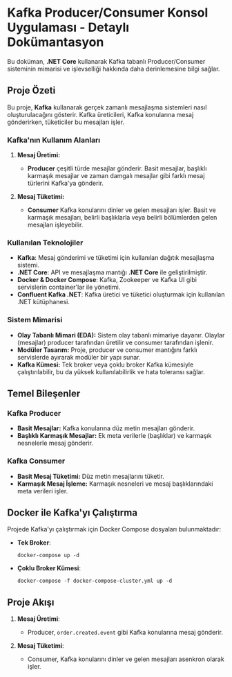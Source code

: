 # Kafka Producer/Consumer Konsol Uygulaması - Detaylı Dokümantasyon

Bu doküman, **.NET Core** kullanarak Kafka tabanlı Producer/Consumer sisteminin mimarisi ve işlevselliği hakkında daha derinlemesine bilgi sağlar.

## Proje Özeti

Bu proje, **Kafka** kullanarak gerçek zamanlı mesajlaşma sistemleri nasıl oluşturulacağını gösterir. Kafka üreticileri, Kafka konularına mesaj gönderirken, tüketiciler bu mesajları işler.

### Kafka'nın Kullanım Alanları

1. **Mesaj Üretimi:**
   - **Producer** çeşitli türde mesajlar gönderir. Basit mesajlar, başlıklı karmaşık mesajlar ve zaman damgalı mesajlar gibi farklı mesaj türlerini Kafka'ya gönderir.

2. **Mesaj Tüketimi:**
   - **Consumer** Kafka konularını dinler ve gelen mesajları işler. Basit ve karmaşık mesajları, belirli başlıklarla veya belirli bölümlerden gelen mesajları işleyebilir.

### Kullanılan Teknolojiler

- **Kafka**: Mesaj gönderimi ve tüketimi için kullanılan dağıtık mesajlaşma sistemi.
- **.NET Core**: API ve mesajlaşma mantığı **.NET Core** ile geliştirilmiştir.
- **Docker & Docker Compose**: Kafka, Zookeeper ve Kafka UI gibi servislerin container'lar ile yönetimi.
- **Confluent Kafka .NET**: Kafka üretici ve tüketici oluşturmak için kullanılan .NET kütüphanesi.

### Sistem Mimarisi

- **Olay Tabanlı Mimari (EDA):** Sistem olay tabanlı mimariye dayanır. Olaylar (mesajlar) producer tarafından üretilir ve consumer tarafından işlenir.
- **Modüler Tasarım:** Proje, producer ve consumer mantığını farklı servislerde ayırarak modüler bir yapı sunar.
- **Kafka Kümesi:** Tek broker veya çoklu broker Kafka kümesiyle çalıştırılabilir, bu da yüksek kullanılabilirlik ve hata toleransı sağlar.

## Temel Bileşenler

### Kafka Producer

- **Basit Mesajlar:** Kafka konularına düz metin mesajları gönderir.
- **Başlıklı Karmaşık Mesajlar:** Ek meta verilerle (başlıklar) ve karmaşık nesnelerle mesaj gönderir.

### Kafka Consumer

- **Basit Mesaj Tüketimi:** Düz metin mesajlarını tüketir.
- **Karmaşık Mesaj İşleme:** Karmaşık nesneleri ve mesaj başlıklarındaki meta verileri işler.

## Docker ile Kafka'yı Çalıştırma

Projede Kafka'yı çalıştırmak için Docker Compose dosyaları bulunmaktadır:

- **Tek Broker**:
    ```
    docker-compose up -d
    ```

- **Çoklu Broker Kümesi**:
    ```
    docker-compose -f docker-compose-cluster.yml up -d
    ```

## Proje Akışı

1. **Mesaj Üretimi**:
   - Producer, `order.created.event` gibi Kafka konularına mesaj gönderir.
   
2. **Mesaj Tüketimi**:
   - Consumer, Kafka konularını dinler ve gelen mesajları asenkron olarak işler.
